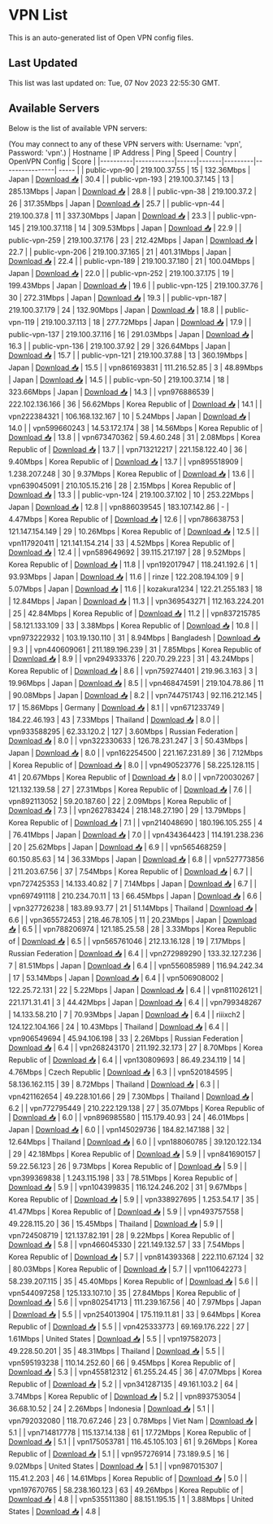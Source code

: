 # VPN List

This is an auto-generated list of Open VPN config files.

## Last Updated

This list was last updated on: Tue, 07 Nov 2023 22:55:30 GMT.

## Available Servers

Below is the list of available VPN servers:

(You may connect to any of these VPN servers with: Username: 'vpn', Password: 'vpn'.)
| Hostname | IP Address | Ping | Speed | Country | OpenVPN Config | Score |
|----------|------------|------|-------|---------|----------------| ----- |
| public-vpn-90 | 219.100.37.55 | 15 | 132.36Mbps | Japan | [Download 📥](./configs/server_0_JP.ovpn) | 30.4 |
| public-vpn-193 | 219.100.37.145 | 13 | 285.13Mbps | Japan | [Download 📥](./configs/server_1_JP.ovpn) | 28.8 |
| public-vpn-38 | 219.100.37.2 | 26 | 317.35Mbps | Japan | [Download 📥](./configs/server_2_JP.ovpn) | 25.7 |
| public-vpn-44 | 219.100.37.8 | 11 | 337.30Mbps | Japan | [Download 📥](./configs/server_3_JP.ovpn) | 23.3 |
| public-vpn-145 | 219.100.37.118 | 14 | 309.53Mbps | Japan | [Download 📥](./configs/server_4_JP.ovpn) | 22.9 |
| public-vpn-259 | 219.100.37.176 | 23 | 212.42Mbps | Japan | [Download 📥](./configs/server_5_JP.ovpn) | 22.7 |
| public-vpn-206 | 219.100.37.165 | 21 | 401.31Mbps | Japan | [Download 📥](./configs/server_6_JP.ovpn) | 22.4 |
| public-vpn-189 | 219.100.37.180 | 21 | 100.04Mbps | Japan | [Download 📥](./configs/server_7_JP.ovpn) | 22.0 |
| public-vpn-252 | 219.100.37.175 | 19 | 199.43Mbps | Japan | [Download 📥](./configs/server_8_JP.ovpn) | 19.6 |
| public-vpn-125 | 219.100.37.76 | 30 | 272.31Mbps | Japan | [Download 📥](./configs/server_9_JP.ovpn) | 19.3 |
| public-vpn-187 | 219.100.37.179 | 24 | 132.90Mbps | Japan | [Download 📥](./configs/server_10_JP.ovpn) | 18.8 |
| public-vpn-119 | 219.100.37.113 | 18 | 277.72Mbps | Japan | [Download 📥](./configs/server_11_JP.ovpn) | 17.9 |
| public-vpn-137 | 219.100.37.116 | 16 | 291.03Mbps | Japan | [Download 📥](./configs/server_12_JP.ovpn) | 16.3 |
| public-vpn-136 | 219.100.37.92 | 29 | 326.64Mbps | Japan | [Download 📥](./configs/server_13_JP.ovpn) | 15.7 |
| public-vpn-121 | 219.100.37.88 | 13 | 360.19Mbps | Japan | [Download 📥](./configs/server_14_JP.ovpn) | 15.5 |
| vpn861693831 | 111.216.52.85 | 3 | 48.89Mbps | Japan | [Download 📥](./configs/server_15_JP.ovpn) | 14.5 |
| public-vpn-50 | 219.100.37.14 | 18 | 323.66Mbps | Japan | [Download 📥](./configs/server_16_JP.ovpn) | 14.3 |
| vpn976886539 | 222.102.136.166 | 36 | 56.62Mbps | Korea Republic of | [Download 📥](./configs/server_17_KR.ovpn) | 14.1 |
| vpn222384321 | 106.168.132.167 | 10 | 5.24Mbps | Japan | [Download 📥](./configs/server_18_JP.ovpn) | 14.0 |
| vpn599660243 | 14.53.172.174 | 38 | 14.56Mbps | Korea Republic of | [Download 📥](./configs/server_19_KR.ovpn) | 13.8 |
| vpn673470362 | 59.4.60.248 | 31 | 2.08Mbps | Korea Republic of | [Download 📥](./configs/server_20_KR.ovpn) | 13.7 |
| vpn713212217 | 221.158.122.40 | 36 | 9.40Mbps | Korea Republic of | [Download 📥](./configs/server_21_KR.ovpn) | 13.7 |
| vpn895518909 | 1.238.207.248 | 30 | 9.37Mbps | Korea Republic of | [Download 📥](./configs/server_22_KR.ovpn) | 13.6 |
| vpn639045091 | 210.105.15.216 | 28 | 2.15Mbps | Korea Republic of | [Download 📥](./configs/server_23_KR.ovpn) | 13.3 |
| public-vpn-124 | 219.100.37.102 | 10 | 253.22Mbps | Japan | [Download 📥](./configs/server_24_JP.ovpn) | 12.8 |
| vpn886039545 | 183.107.142.86 | - | 4.47Mbps | Korea Republic of | [Download 📥](./configs/server_25_KR.ovpn) | 12.6 |
| vpn786638753 | 121.147.154.149 | 29 | 10.26Mbps | Korea Republic of | [Download 📥](./configs/server_26_KR.ovpn) | 12.5 |
| vpn117920411 | 121.141.154.214 | 33 | 4.52Mbps | Korea Republic of | [Download 📥](./configs/server_27_KR.ovpn) | 12.4 |
| vpn589649692 | 39.115.217.197 | 28 | 9.52Mbps | Korea Republic of | [Download 📥](./configs/server_28_KR.ovpn) | 11.8 |
| vpn192017947 | 118.241.192.6 | 1 | 93.93Mbps | Japan | [Download 📥](./configs/server_29_JP.ovpn) | 11.6 |
| rinze | 122.208.194.109 | 9 | 5.07Mbps | Japan | [Download 📥](./configs/server_30_JP.ovpn) | 11.6 |
| kozakura1234 | 122.21.255.183 | 18 | 12.84Mbps | Japan | [Download 📥](./configs/server_31_JP.ovpn) | 11.3 |
| vpn369543271 | 112.163.224.201 | 25 | 42.84Mbps | Korea Republic of | [Download 📥](./configs/server_32_KR.ovpn) | 11.2 |
| vpn837215785 | 58.121.133.109 | 33 | 3.38Mbps | Korea Republic of | [Download 📥](./configs/server_33_KR.ovpn) | 10.8 |
| vpn973222932 | 103.19.130.110 | 31 | 8.94Mbps | Bangladesh | [Download 📥](./configs/server_34_BD.ovpn) | 9.3 |
| vpn440609061 | 211.189.196.239 | 31 | 7.85Mbps | Korea Republic of | [Download 📥](./configs/server_35_KR.ovpn) | 8.9 |
| vpn294933376 | 220.70.29.223 | 31 | 43.24Mbps | Korea Republic of | [Download 📥](./configs/server_36_KR.ovpn) | 8.6 |
| vpn759274401 | 219.96.3.163 | 3 | 19.96Mbps | Japan | [Download 📥](./configs/server_37_JP.ovpn) | 8.5 |
| vpn468474591 | 219.104.78.86 | 11 | 90.08Mbps | Japan | [Download 📥](./configs/server_38_JP.ovpn) | 8.2 |
| vpn744751743 | 92.116.212.145 | 17 | 15.86Mbps | Germany | [Download 📥](./configs/server_39_DE.ovpn) | 8.1 |
| vpn671233749 | 184.22.46.193 | 43 | 7.33Mbps | Thailand | [Download 📥](./configs/server_40_TH.ovpn) | 8.0 |
| vpn933588295 | 62.33.120.2 | 127 | 3.60Mbps | Russian Federation | [Download 📥](./configs/server_41_RU.ovpn) | 8.0 |
| vpn322330633 | 126.78.231.247 | 3 | 50.43Mbps | Japan | [Download 📥](./configs/server_42_JP.ovpn) | 8.0 |
| vpn162254500 | 221.167.231.89 | 36 | 7.12Mbps | Korea Republic of | [Download 📥](./configs/server_43_KR.ovpn) | 8.0 |
| vpn490523776 | 58.225.128.115 | 41 | 20.67Mbps | Korea Republic of | [Download 📥](./configs/server_44_KR.ovpn) | 8.0 |
| vpn720030267 | 121.132.139.58 | 27 | 27.31Mbps | Korea Republic of | [Download 📥](./configs/server_45_KR.ovpn) | 7.6 |
| vpn892113052 | 59.20.187.60 | 22 | 2.09Mbps | Korea Republic of | [Download 📥](./configs/server_46_KR.ovpn) | 7.3 |
| vpn262783424 | 218.148.27.190 | 29 | 13.79Mbps | Korea Republic of | [Download 📥](./configs/server_47_KR.ovpn) | 7.1 |
| vpn214048690 | 180.196.105.255 | 4 | 76.41Mbps | Japan | [Download 📥](./configs/server_48_JP.ovpn) | 7.0 |
| vpn434364423 | 114.191.238.236 | 20 | 25.62Mbps | Japan | [Download 📥](./configs/server_49_JP.ovpn) | 6.9 |
| vpn565468259 | 60.150.85.63 | 14 | 36.33Mbps | Japan | [Download 📥](./configs/server_50_JP.ovpn) | 6.8 |
| vpn527773856 | 211.203.67.56 | 37 | 7.54Mbps | Korea Republic of | [Download 📥](./configs/server_51_KR.ovpn) | 6.7 |
| vpn727425353 | 14.133.40.82 | 7 | 7.14Mbps | Japan | [Download 📥](./configs/server_52_JP.ovpn) | 6.7 |
| vpn697491118 | 210.234.70.11 | 13 | 66.45Mbps | Japan | [Download 📥](./configs/server_53_JP.ovpn) | 6.6 |
| vpn327726238 | 183.89.93.77 | 21 | 51.14Mbps | Thailand | [Download 📥](./configs/server_54_TH.ovpn) | 6.6 |
| vpn365572453 | 218.46.78.105 | 11 | 20.23Mbps | Japan | [Download 📥](./configs/server_55_JP.ovpn) | 6.5 |
| vpn788206974 | 121.185.25.58 | 28 | 3.33Mbps | Korea Republic of | [Download 📥](./configs/server_56_KR.ovpn) | 6.5 |
| vpn565761046 | 212.13.16.128 | 19 | 7.17Mbps | Russian Federation | [Download 📥](./configs/server_57_RU.ovpn) | 6.4 |
| vpn272989290 | 133.32.127.236 | 7 | 81.51Mbps | Japan | [Download 📥](./configs/server_58_JP.ovpn) | 6.4 |
| vpn556085989 | 116.94.242.34 | 17 | 53.14Mbps | Japan | [Download 📥](./configs/server_59_JP.ovpn) | 6.4 |
| vpn506908002 | 122.25.72.131 | 22 | 5.22Mbps | Japan | [Download 📥](./configs/server_60_JP.ovpn) | 6.4 |
| vpn811026121 | 221.171.31.41 | 3 | 44.42Mbps | Japan | [Download 📥](./configs/server_61_JP.ovpn) | 6.4 |
| vpn799348267 | 14.133.58.210 | 7 | 70.93Mbps | Japan | [Download 📥](./configs/server_62_JP.ovpn) | 6.4 |
| riiixch2 | 124.122.104.166 | 24 | 10.43Mbps | Thailand | [Download 📥](./configs/server_63_TH.ovpn) | 6.4 |
| vpn906549694 | 45.94.106.198 | 33 | 2.26Mbps | Russian Federation | [Download 📥](./configs/server_64_RU.ovpn) | 6.4 |
| vpn268243170 | 211.192.32.173 | 27 | 8.70Mbps | Korea Republic of | [Download 📥](./configs/server_65_KR.ovpn) | 6.4 |
| vpn130809693 | 86.49.234.119 | 14 | 4.76Mbps | Czech Republic | [Download 📥](./configs/server_66_CZ.ovpn) | 6.3 |
| vpn520184595 | 58.136.162.115 | 39 | 8.72Mbps | Thailand | [Download 📥](./configs/server_67_TH.ovpn) | 6.3 |
| vpn421162654 | 49.228.101.66 | 29 | 7.30Mbps | Thailand | [Download 📥](./configs/server_68_TH.ovpn) | 6.2 |
| vpn772795449 | 210.222.129.138 | 27 | 35.07Mbps | Korea Republic of | [Download 📥](./configs/server_69_KR.ovpn) | 6.0 |
| vpn896985580 | 115.179.40.93 | 24 | 46.01Mbps | Japan | [Download 📥](./configs/server_70_JP.ovpn) | 6.0 |
| vpn145029736 | 184.82.147.188 | 32 | 12.64Mbps | Thailand | [Download 📥](./configs/server_71_TH.ovpn) | 6.0 |
| vpn188060785 | 39.120.122.134 | 29 | 42.18Mbps | Korea Republic of | [Download 📥](./configs/server_72_KR.ovpn) | 5.9 |
| vpn841690157 | 59.22.56.123 | 26 | 9.73Mbps | Korea Republic of | [Download 📥](./configs/server_73_KR.ovpn) | 5.9 |
| vpn399369838 | 1.243.115.198 | 33 | 78.51Mbps | Korea Republic of | [Download 📥](./configs/server_74_KR.ovpn) | 5.9 |
| vpn104399835 | 116.124.246.202 | 31 | 9.67Mbps | Korea Republic of | [Download 📥](./configs/server_75_KR.ovpn) | 5.9 |
| vpn338927695 | 1.253.54.17 | 35 | 41.47Mbps | Korea Republic of | [Download 📥](./configs/server_76_KR.ovpn) | 5.9 |
| vpn493757558 | 49.228.115.20 | 36 | 15.45Mbps | Thailand | [Download 📥](./configs/server_77_TH.ovpn) | 5.9 |
| vpn724508719 | 121.137.82.191 | 28 | 9.22Mbps | Korea Republic of | [Download 📥](./configs/server_78_KR.ovpn) | 5.8 |
| vpn466045330 | 221.149.132.57 | 33 | 7.54Mbps | Korea Republic of | [Download 📥](./configs/server_79_KR.ovpn) | 5.7 |
| vpn814393368 | 222.110.67.124 | 32 | 80.03Mbps | Korea Republic of | [Download 📥](./configs/server_80_KR.ovpn) | 5.7 |
| vpn110642273 | 58.239.207.115 | 35 | 45.40Mbps | Korea Republic of | [Download 📥](./configs/server_81_KR.ovpn) | 5.6 |
| vpn544097258 | 125.133.107.10 | 35 | 27.84Mbps | Korea Republic of | [Download 📥](./configs/server_82_KR.ovpn) | 5.6 |
| vpn802541713 | 111.239.167.56 | 40 | 7.97Mbps | Japan | [Download 📥](./configs/server_83_JP.ovpn) | 5.5 |
| vpn254013904 | 175.119.11.81 | 33 | 9.64Mbps | Korea Republic of | [Download 📥](./configs/server_84_KR.ovpn) | 5.5 |
| vpn425333773 | 69.169.176.222 | 27 | 1.61Mbps | United States | [Download 📥](./configs/server_85_US.ovpn) | 5.5 |
| vpn197582073 | 49.228.50.201 | 35 | 48.31Mbps | Thailand | [Download 📥](./configs/server_86_TH.ovpn) | 5.5 |
| vpn595193238 | 110.14.252.60 | 66 | 9.45Mbps | Korea Republic of | [Download 📥](./configs/server_87_KR.ovpn) | 5.3 |
| vpn455812312 | 61.255.24.45 | 36 | 47.07Mbps | Korea Republic of | [Download 📥](./configs/server_88_KR.ovpn) | 5.2 |
| vpn341287135 | 49.161.103.2 | 64 | 3.74Mbps | Korea Republic of | [Download 📥](./configs/server_89_KR.ovpn) | 5.2 |
| vpn893753054 | 36.68.10.52 | 24 | 2.26Mbps | Indonesia | [Download 📥](./configs/server_90_ID.ovpn) | 5.1 |
| vpn792032080 | 118.70.67.246 | 23 | 0.78Mbps | Viet Nam | [Download 📥](./configs/server_91_VN.ovpn) | 5.1 |
| vpn714817778 | 115.137.14.138 | 61 | 17.72Mbps | Korea Republic of | [Download 📥](./configs/server_92_KR.ovpn) | 5.1 |
| vpn175053781 | 116.45.105.103 | 61 | 9.26Mbps | Korea Republic of | [Download 📥](./configs/server_93_KR.ovpn) | 5.1 |
| vpn957276914 | 73.189.9.5 | 16 | 9.02Mbps | United States | [Download 📥](./configs/server_94_US.ovpn) | 5.1 |
| vpn987015307 | 115.41.2.203 | 46 | 14.61Mbps | Korea Republic of | [Download 📥](./configs/server_95_KR.ovpn) | 5.0 |
| vpn197670765 | 58.238.160.123 | 63 | 49.26Mbps | Korea Republic of | [Download 📥](./configs/server_96_KR.ovpn) | 4.8 |
| vpn535511380 | 88.151.195.15 | 1 | 3.88Mbps | United States | [Download 📥](./configs/server_97_US.ovpn) | 4.8 |
